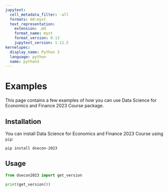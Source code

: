 ```yaml
---
jupytext:
  cell_metadata_filter: -all
  formats: md:myst
  text_representation:
    extension: .md
    format_name: myst
    format_version: 0.13
    jupytext_version: 1.11.5
kernelspec:
  display_name: Python 3
  language: python
  name: python3
---
```


# Examples

This page contains a few examples of how you can use Data Science for Economics and Finance 2023 Course package.

## Installation

You can install Data Science for Economics and Finance 2023 Course using `pip`:

```{code-cell}
pip install dsecon-2023
```

## Usage

```python
from dsecon2023 import get_version

print(get_version())
```
